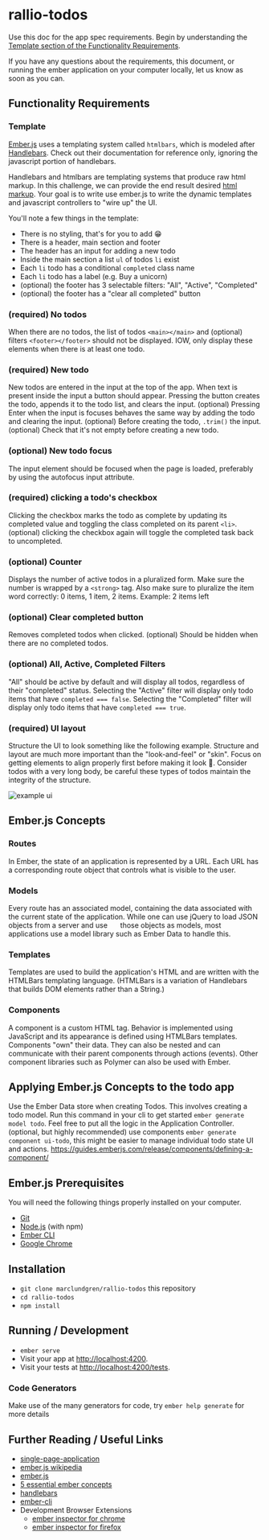 # rallio-todos

Use this doc for the app spec requirements. Begin by understanding the [Template section of the Functionality Requirements](https://github.com/marclundgren/rallio-todos#template).

If you have any questions about the requirements, this document, or running the ember application on your computer locally, let us know as soon as you can.

## Functionality Requirements

### Template

[Ember.js](https://emberjs.com/) uses a templating system called `htmlbars`, which is modeled after [Handlebars](http://handlebarsjs.com/). Check out their documentation for reference only, ignoring the javascript portion of handlebars.

Handlebars and htmlbars are templating systems that produce raw html markup. In this challenge, we can provide the end result desired [html markup](https://github.com/rallio/rallio-todos/blob/master/index-static.html). Your goal is to write use ember.js to write the dynamic templates and javascript controllers to "wire up" the UI.

You'll note a few things in the template:
* There is no styling, that's for you to add 😁
* There is a header, main section and footer
* The header has an input for adding a new todo
* Inside the main section a list `ul` of todos `li` exist
* Each `li` todo has a conditional `completed` class name
* Each `li` todo has a label (e.g. Buy a unicorn)
* (optional) the footer has 3 selectable filters: "All", "Active", "Completed"
* (optional) the footer has a "clear all completed" button

### (required) No todos
When there are no todos, the list of todos `<main></main>` and (optional) filters `<footer></footer>` should not be displayed. IOW, only display these elements when there is at least one todo.

### (required) New todo
New todos are entered in the input at the top of the app. When text is present inside the input a button should appear. Pressing the button creates the todo, appends it to the todo list, and clears the input. (optional) Pressing Enter when the input is focuses behaves the same way by adding the todo and clearing the input. (optional) Before creating the todo, `.trim()` the input. (optional) Check that it's not empty before creating a new todo.

### (optional) New todo focus
The input element should be focused when the page is loaded, preferably by using the autofocus input attribute.

### (required) clicking a todo's checkbox
Clicking the checkbox marks the todo as complete by updating its completed value and toggling the class completed on its parent `<li>`. (optional) clicking the checkbox again will toggle the completed task back to uncompleted.

### (optional) Counter
Displays the number of active todos in a pluralized form. Make sure the number is wrapped by a `<strong>` tag. Also make sure to pluralize the item word correctly: 0 items, 1 item, 2 items. Example: 2 items left

### (optional) Clear completed button
Removes completed todos when clicked. (optional) Should be hidden when there are no completed todos.

### (optional) All, Active, Completed Filters
"All" should be active by default and will display all todos, regardless of their "completed" status. Selecting the "Active" filter will display only todo items that have `completed === false`. Selecting the "Completed" filter will display only todo items that have `completed === true`.

### (required) UI layout

Structure the UI to look something like the following example. Structure and layout are much more important than the "look-and-feel" or "skin". Focus on getting elements to align properly first before making it look 💄. Consider todos with a very long body, be careful these types of todos maintain the integrity of the structure.

![example ui](https://user-images.githubusercontent.com/1154834/51417110-69917a80-1b31-11e9-8de3-f83f4ab924b8.png)

## Ember.js Concepts
### Routes
In Ember, the state of an application is represented by a URL. Each URL has a corresponding route object that controls what is visible to the user.

### Models
Every route has an associated model, containing the data associated with the current state of the application. While one can use jQuery to load JSON objects from a server and use  `   `those objects as models, most applications use a model library such as Ember Data to handle this.

### Templates
Templates are used to build the application's HTML and are written with the HTMLBars templating language. (HTMLBars is a variation of Handlebars that builds DOM elements rather than a String.)

### Components
A component is a custom HTML tag. Behavior is implemented using JavaScript and its appearance is defined using HTMLBars templates. Components "own" their data. They can also be nested and can communicate with their parent components through actions (events). Other component libraries such as Polymer can also be used with Ember.

## Applying Ember.js Concepts to the todo app
Use the Ember Data store when creating Todos. This involves creating a todo model. Run this command in your cli to get started `ember generate model todo`. Feel free to put all the logic in the Application Controller. (optional, but highly recommended) use components `ember generate component ui-todo`, this might be easier to manage individual todo state UI and actions. https://guides.emberjs.com/release/components/defining-a-component/

## Ember.js Prerequisites

You will need the following things properly installed on your computer.

* [Git](https://git-scm.com/)
* [Node.js](https://nodejs.org/) (with npm)
* [Ember CLI](https://ember-cli.com/)
* [Google Chrome](https://google.com/chrome/)

## Installation

* `git clone marclundgren/rallio-todos` this repository
* `cd rallio-todos`
* `npm install`

## Running / Development

* `ember serve`
* Visit your app at [http://localhost:4200](http://localhost:4200).
* Visit your tests at [http://localhost:4200/tests](http://localhost:4200/tests).

### Code Generators

Make use of the many generators for code, try `ember help generate` for more details

## Further Reading / Useful Links
* [single-page-application](https://en.wikipedia.org/wiki/Single-page_application)
* [ember.js wikipedia](https://en.wikipedia.org/wiki/Ember.js)
* [ember.js](https://emberjs.com/)
* [5 essential ember concepts](https://emberigniter.com/5-essential-ember-concepts/)
* [handlebars](http://handlebarsjs.com/)
* [ember-cli](https://ember-cli.com/)
* Development Browser Extensions
  * [ember inspector for chrome](https://chrome.google.com/webstore/detail/ember-inspector/bmdblncegkenkacieihfhpjfppoconhi)
  * [ember inspector for firefox](https://addons.mozilla.org/en-US/firefox/addon/ember-inspector/)
